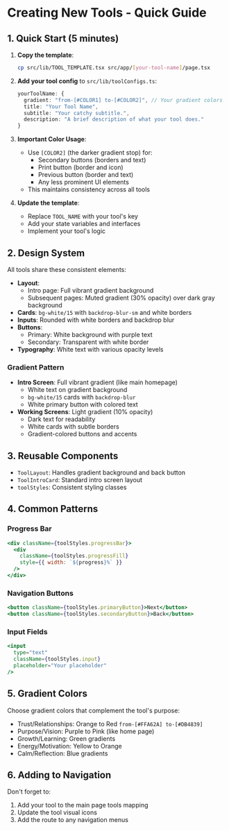 # Creating New Tools - Quick Guide

## 1. Quick Start (5 minutes)

1. **Copy the template**:
   ```bash
   cp src/lib/TOOL_TEMPLATE.tsx src/app/[your-tool-name]/page.tsx
   ```

2. **Add your tool config** to `src/lib/toolConfigs.ts`:
   ```typescript
   yourToolName: {
     gradient: "from-[#COLOR1] to-[#COLOR2]", // Your gradient colors
     title: "Your Tool Name",
     subtitle: "Your catchy subtitle.",
     description: "A brief description of what your tool does."
   }
   ```

3. **Important Color Usage**:
   - Use `[COLOR2]` (the darker gradient stop) for:
     - Secondary buttons (borders and text)
     - Print button (border and icon)
     - Previous button (border and text)
     - Any less prominent UI elements
   - This maintains consistency across all tools

4. **Update the template**:
   - Replace `TOOL_NAME` with your tool's key
   - Add your state variables and interfaces
   - Implement your tool's logic

## 2. Design System

All tools share these consistent elements:

- **Layout**: 
  - Intro page: Full vibrant gradient background
  - Subsequent pages: Muted gradient (30% opacity) over dark gray background
- **Cards**: `bg-white/15` with `backdrop-blur-sm` and white borders
- **Inputs**: Rounded with white borders and backdrop blur
- **Buttons**: 
  - Primary: White background with purple text
  - Secondary: Transparent with white border
- **Typography**: White text with various opacity levels

### Gradient Pattern
- **Intro Screen**: Full vibrant gradient (like main homepage)
  - White text on gradient background
  - `bg-white/15` cards with `backdrop-blur`
  - White primary button with colored text
- **Working Screens**: Light gradient (10% opacity)
  - Dark text for readability
  - White cards with subtle borders
  - Gradient-colored buttons and accents

## 3. Reusable Components

- `ToolLayout`: Handles gradient background and back button
- `ToolIntroCard`: Standard intro screen layout
- `toolStyles`: Consistent styling classes

## 4. Common Patterns

### Progress Bar
```jsx
<div className={toolStyles.progressBar}>
  <div
    className={toolStyles.progressFill}
    style={{ width: `${progress}%` }}
  />
</div>
```

### Navigation Buttons
```jsx
<button className={toolStyles.primaryButton}>Next</button>
<button className={toolStyles.secondaryButton}>Back</button>
```

### Input Fields
```jsx
<input
  type="text"
  className={toolStyles.input}
  placeholder="Your placeholder"
/>
```

## 5. Gradient Colors

Choose gradient colors that complement the tool's purpose:
- Trust/Relationships: Orange to Red `from-[#FFA62A] to-[#DB4839]`
- Purpose/Vision: Purple to Pink (like home page)
- Growth/Learning: Green gradients
- Energy/Motivation: Yellow to Orange
- Calm/Reflection: Blue gradients

## 6. Adding to Navigation

Don't forget to:
1. Add your tool to the main page tools mapping
2. Update the tool visual icons
3. Add the route to any navigation menus